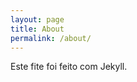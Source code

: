```yaml
---
layout: page
title: About
permalink: /about/
---
```


Este fite foi feito com Jekyll.

[jekyll-organization]: https://github.com/jekyll
